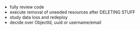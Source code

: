 - fully review code
- execute removal of uneeded resources after DELETING STUFF
- study data loss and redeploy
- decide over ObjectId, uuid or username/email
